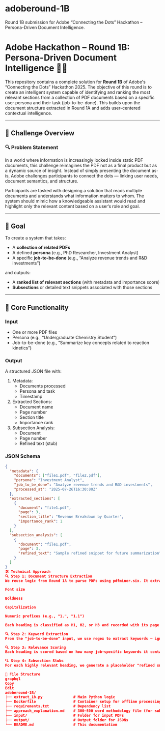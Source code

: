 # adoberound-1B
Round 1B submission for Adobe “Connecting the Dots” Hackathon – Persona-Driven Document Intelligence.
# Adobe Hackathon – Round 1B: Persona-Driven Document Intelligence 🧠📄

This repository contains a complete solution for **Round 1B** of Adobe's “Connecting the Dots” Hackathon 2025. The objective of this round is to create an intelligent system capable of identifying and ranking the most relevant sections from a collection of PDF documents based on a specific user persona and their task (job-to-be-done). This builds upon the document structure extracted in Round 1A and adds user-centered contextual intelligence.

---

## 🧩 Challenge Overview

### 🔍 Problem Statement

In a world where information is increasingly locked inside static PDF documents, this challenge reimagines the PDF not as a final product but as a dynamic source of insight. Instead of simply presenting the document as-is, Adobe challenges participants to connect the dots — linking user needs, document semantics, and structure.

Participants are tasked with designing a solution that reads multiple documents and understands what information matters to whom. The system should mimic how a knowledgeable assistant would read and highlight only the relevant content based on a user’s role and goal.

---

## 🎯 Goal

To create a system that takes:
- A **collection of related PDFs**
- A defined **persona** (e.g., PhD Researcher, Investment Analyst)
- A specific **job-to-be-done** (e.g., “Analyze revenue trends and R&D investments”)

and outputs:
- A **ranked list of relevant sections** (with metadata and importance score)
- **Subsections** or detailed text snippets associated with those sections

---

## 🧠 Core Functionality

### Input

- One or more PDF files
- Persona (e.g., “Undergraduate Chemistry Student”)
- Job-to-be-done (e.g., “Summarize key concepts related to reaction kinetics”)

### Output

A structured JSON file with:
1. Metadata:
   - Documents processed
   - Persona and task
   - Timestamp
2. Extracted Sections:
   - Document name
   - Page number
   - Section title
   - Importance rank
3. Subsection Analysis:
   - Document
   - Page number
   - Refined text (stub)

### JSON Schema

```json
{
  "metadata": {
    "documents": ["file1.pdf", "file2.pdf"],
    "persona": "Investment Analyst",
    "job_to_be_done": "Analyze revenue trends and R&D investments",
    "processed_at": "2025-07-26T16:30:00Z"
  },
  "extracted_sections": [
    {
      "document": "file1.pdf",
      "page": 3,
      "section_title": "Revenue Breakdown by Quarter",
      "importance_rank": 1
    }
  ],
  "subsection_analysis": [
    {
      "document": "file1.pdf",
      "page": 3,
      "refined_text": "Sample refined snippet for future summarization"
    }
  ]
}
🛠 Technical Approach
🔍 Step 1: Document Structure Extraction
We reuse logic from Round 1A to parse PDFs using pdfminer.six. It extracts headings based on:

Font size

Boldness

Capitalization

Numeric prefixes (e.g., "1.", "1.1")

Each heading is classified as H1, H2, or H3 and recorded with its page number.

🔍 Step 2: Keyword Extraction
From the "job-to-be-done" input, we use regex to extract keywords — ignoring stopwords and punctuation. These keywords are used to match against the text of each heading in the document outline.

🔍 Step 3: Relevance Scoring
Each heading is scored based on how many job-specific keywords it contains. We use simple keyword overlap for ranking. In case of ties, headings higher in the document are preferred. This makes the solution lightweight and compliant with runtime limits.

🔍 Step 4: Subsection Stubs
For each highly relevant heading, we generate a placeholder "refined snippet." This can be expanded into full paragraph-level summaries in Round 2 using techniques like chunk-based NLP summarization.

🧾 File Structure
graphql
Copy
Edit
adoberound-1B/
├── extract_1b.py              # Main Python logic
├── Dockerfile                 # Container setup for offline processing
├── requirements.txt           # Dependency list
├── approach_explanation.md    # 300–500 word methodology file (for submission)
├── input/                     # Folder for input PDFs
├── output/                    # Output folder for JSONs
└── README.md                  # This documentation
